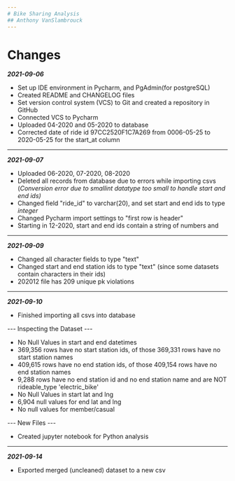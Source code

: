 ```yaml
---
# Bike Sharing Analysis 
## Anthony VanSlambrouck
---
```

# Changes
***2021-09-06***
- Set up IDE environment in Pycharm, and PgAdmin(for postgreSQL)
- Created README and CHANGELOG files 
- Set version control system (VCS) to Git and created a repository in GitHub
- Connected VCS to Pycharm
- Uploaded 04-2020 and 05-2020 to database
- Corrected date of ride id 97CC2520F1C7A269 from 0006-05-25 to 2020-05-25 for the start_at column
----
***2021-09-07***
- Uploaded 06-2020, 07-2020, 08-2020
- Deleted all records from database due to errors while importing csvs (*Conversion error due to smallint datatype too small to handle start and end ids)*
- Changed field "ride_id" to varchar(20), and set start and end ids to type *integer*
- Changed Pycharm import settings to "first row is header"
- Starting in 12-2020, start and end ids contain a string of numbers and
----
***2021-09-09***
- Changed all character fields to type "text"
- Changed start and end station ids to type "text" (since some datasets contain characters in their ids)
- 202012 file has 209 unique pk violations
----
***2021-09-10***
- Finished importing all csvs into database


--- Inspecting the Dataset ---
- No Null Values in start and end datetimes
- 369,356 rows have no start station ids, of those 369,331 rows have no start station names 
- 409,615 rows have no end station ids, of those 409,154 rows have no end station names
- 9,288 rows have no end station id and no end station name and are NOT rideable_type 'electric_bike'
- No Null Values in start lat and lng
- 6,904 null values for end lat and lng
- No null values for member/casual

--- New Files ---
- Created jupyter notebook for Python analysis
----
***2021-09-14***
- Exported merged (uncleaned) dataset to a new csv 
